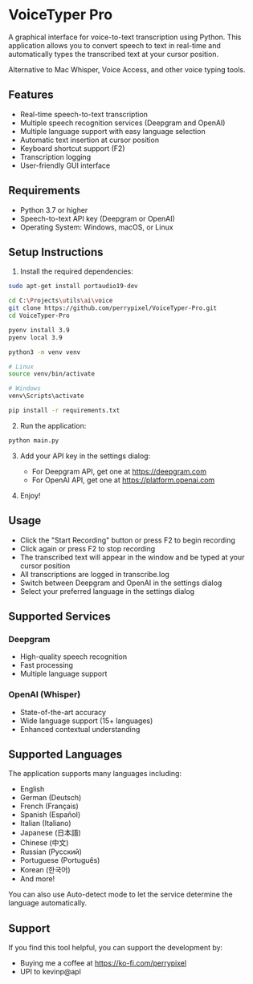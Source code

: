 # VoiceTyper Pro

A graphical interface for voice-to-text transcription using Python. This application allows you to convert speech to text in real-time and automatically types the transcribed text at your cursor position.

Alternative to Mac Whisper, Voice Access, and other voice typing tools.

## Features
- Real-time speech-to-text transcription
- Multiple speech recognition services (Deepgram and OpenAI)
- Multiple language support with easy language selection
- Automatic text insertion at cursor position
- Keyboard shortcut support (F2)
- Transcription logging
- User-friendly GUI interface

## Requirements
- Python 3.7 or higher
- Speech-to-text API key (Deepgram or OpenAI)
- Operating System: Windows, macOS, or Linux

## Setup Instructions

1. Install the required dependencies:

```bash
sudo apt-get install portaudio19-dev

cd C:\Projects\utils\ai\voice
git clone https://github.com/perrypixel/VoiceTyper-Pro.git
cd VoiceTyper-Pro

pyenv install 3.9
pyenv local 3.9

python3 -m venv venv

# Linux
source venv/bin/activate

# Windows
venv\Scripts\activate

pip install -r requirements.txt
```

2. Run the application:

```bash
python main.py
```
3. Add your API key in the settings dialog:
   - For Deepgram API, get one at https://deepgram.com
   - For OpenAI API, get one at https://platform.openai.com

4. Enjoy!


## Usage
- Click the "Start Recording" button or press F2 to begin recording
- Click again or press F2 to stop recording
- The transcribed text will appear in the window and be typed at your cursor position
- All transcriptions are logged in transcribe.log
- Switch between Deepgram and OpenAI in the settings dialog
- Select your preferred language in the settings dialog

## Supported Services

### Deepgram
- High-quality speech recognition 
- Fast processing
- Multiple language support

### OpenAI (Whisper)
- State-of-the-art accuracy
- Wide language support (15+ languages)
- Enhanced contextual understanding

## Supported Languages

The application supports many languages including:
- English
- German (Deutsch)
- French (Français)
- Spanish (Español)
- Italian (Italiano)
- Japanese (日本語)
- Chinese (中文)
- Russian (Русский)
- Portuguese (Português)
- Korean (한국어)
- And more!

You can also use Auto-detect mode to let the service determine the language automatically.

## Support
If you find this tool helpful, you can support the development by:
- Buying me a coffee at https://ko-fi.com/perrypixel
- UPI to kevinp@apl

